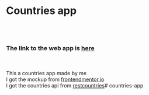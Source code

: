<h1>Countries app</h1>
<br>
<br>
<h3>The link to the web app is <a href='https://countries-app-mohamedobaya.herokuapp.com/'>here</a></h3>
<br>
<br>
This a countries app made by me
<br> 
I got the mockup from <a href='https://www.frontendmentor.io/challenges/rest-countries-api-with-color-theme-switcher-5cacc469fec04111f7b848ca'>frontendmentor.io</a>
<br>
I got the countries api from <a href='https://restcountries.com/'>restcountries</a># countries-app
